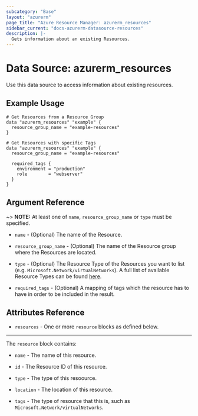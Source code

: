 ```yaml
---
subcategory: "Base"
layout: "azurerm"
page_title: "Azure Resource Manager: azurerm_resources"
sidebar_current: "docs-azurerm-datasource-resources"
description: |-
  Gets information about an existing Resources.
---
```


# Data Source: azurerm_resources

Use this data source to access information about existing resources.

## Example Usage

```hcl
# Get Resources from a Resource Group
data "azurerm_resources" "example" {
  resource_group_name = "example-resources"
}

# Get Resources with specific Tags
data "azurerm_resources" "example" {
  resource_group_name = "example-resources"

  required_tags {
    environment = "production"
    role        = "webserver"
  }
}
```

## Argument Reference

~> **NOTE:** At least one of `name`, `resource_group_name` or `type` must be specified.

* `name` - (Optional) The name of the Resource.

* `resource_group_name` - (Optional) The name of the Resource group where the Resources are located.

* `type` - (Optional) The Resource Type of the Resources you want to list (e.g. `Microsoft.Network/virtualNetworks`). A full list of available Resource Types can be found [here](https://docs.microsoft.com/en-us/azure/azure-resource-manager/azure-services-resource-providers).

* `required_tags` - (Optional) A mapping of tags which the resource has to have in order to be included in the result.

## Attributes Reference

* `resources` - One or more `resource` blocks as defined below.

---

The `resource` block contains:

* `name` - The name of this resource.

* `id` - The Resource ID of this resource.

* `type` - The type of this resoource.

* `location` - The location of this resource.

* `tags` - The type of resource that this is, such as `Microsoft.Network/virtualNetworks`.
